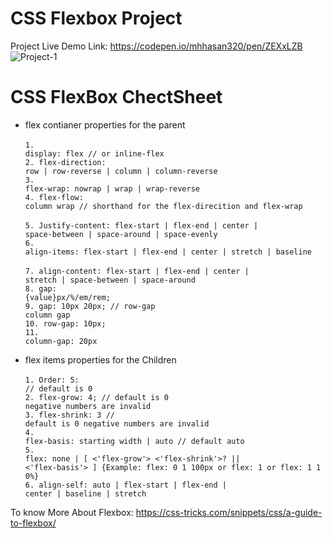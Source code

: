 # CSS Flexbox Project

Project Live Demo Link:  https://codepen.io/mhhasan320/pen/ZEXxLZB
![Project-1](https://user-images.githubusercontent.com/16065340/147846582-b5cab11f-e77b-4ab7-b39d-b899a87fb3c4.png)
 
# CSS FlexBox ChectSheet
* flex contianer properties for the parent <br><br>
<code>1. display: flex // or inline-flex </code> <br>
<code>2. flex-direction: row | row-reverse | column | column-reverse</code> <br>
<code>3. flex-wrap: nowrap | wrap | wrap-reverse</code><br>
<code>4. flex-flow: column wrap  // shorthand for the flex-direcition and flex-wrap  </code><br>
<code>5. Justify-content: flex-start | flex-end | center | space-between | space-around | space-evenly </code> <br>
<code>6. align-items: flex-start | flex-end | center | stretch | baseline </code><br>
<code>7. align-content: flex-start | flex-end | center | stretch | space-between | space-around </code><br>
<code>8. gap: {value}px/%/em/rem; </code><br>
<code>9. gap: 10px 20px; // row-gap column gap </code><br>
<code>10. row-gap: 10px; </code><br>
<code>11. column-gap: 20px </code><br>

* flex items properties for the Children<br><br>
<code>1. Order: 5: // default is 0</code><br>
<code>2. flex-grow: 4; // default is 0 negative numbers are invalid </code><br>
<code>3. flex-shrink: 3 // default is 0 negative numbers are invalid</code><br>
<code>4. flex-basis: starting width | auto // default auto </code><br>
<code>5. flex: none | [ <'flex-grow'> <'flex-shrink'>? || <'flex-basis'> ] {Example: flex: 0 1 100px or flex: 1 or flex: 1 1 0%} </code><br>
<code>6. align-self: auto | flex-start | flex-end | center | baseline | stretch</code>
 
 To know More About Flexbox: https://css-tricks.com/snippets/css/a-guide-to-flexbox/
